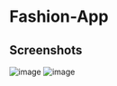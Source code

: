 # Fashion-App
## Screenshots
![image](https://github.com/user-attachments/assets/6a17123c-499b-447a-9823-f60dd33d552b)
![image](https://github.com/user-attachments/assets/1ab9b858-1a18-491f-bca0-ff2d7234415d)


